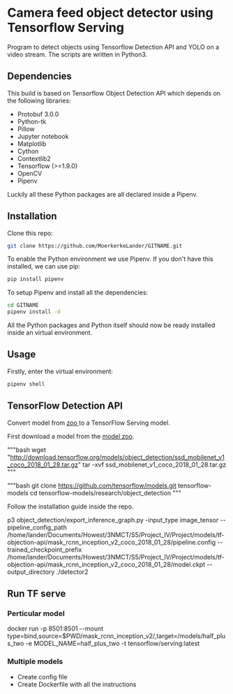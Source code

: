 # Camera feed object detector using Tensorflow Serving

Program to detect objects using Tensorflow Detection API and YOLO on a video stream. The scripts are written in Python3.

## Dependencies

This build is based on Tensorflow Object Detection API which depends on the following libraries:

*   Protobuf 3.0.0
*   Python-tk
*   Pillow
*   Jupyter notebook
*   Matplotlib
*   Cython
*   Contextlib2
*   Tensorflow (>=1.9.0)
*   OpenCV
*   Pipenv

Luckily all these Python packages are all declared inside a Pipenv.

## Installation

Clone this repo:

```bash
git clone https://github.com/MoerkerkeLander/GITNAME.git
```

To enable the Python environment we use Pipenv. If you don't have this installed, we can use pip:

```bash
pip install pipenv
```

To setup Pipenv and install all the dependencies:

```bash
cd GITNAME
pipenv install -d
```

All the Python packages and Python itself should now be ready installed inside an virtual environment.


## Usage

Firstly, enter the virtual environment:

```bash
pipenv shell
```


## TensorFlow Detection API

Convert model from [ zoo ](https://github.com/tensorflow/models/blob/master/research/object_detection/g3doc/detection_model_zoo.md) to a TensorFlow Serving model.

First download a model from the [model zoo](https://github.com/tensorflow/models/blob/master/research/object_detection/g3doc/detection_model_zoo.md).

"""bash
wget "http://download.tensorflow.org/models/object_detection/ssd_mobilenet_v1_coco_2018_01_28.tar.gz"
tar -xvf ssd_mobilenet_v1_coco_2018_01_28.tar.gz
"""

"""bash
git clone https://github.com/tensorflow/models.git tensorflow-models
cd tensorflow-models/research/object_detection
"""

Follow the installation guide inside the repo.

p3 object_detection/export_inference_graph.py -input_type image_tensor --pipeline_config_path /home/lander/Documents/Howest/3NMCT/S5/Project_IV/Project/models/tf-objection-api/mask_rcnn_inception_v2_coco_2018_01_28/pipeline.config --trained_checkpoint_prefix /home/lander/Documents/Howest/3NMCT/S5/Project_IV/Project/models/tf-objection-api/mask_rcnn_inception_v2_coco_2018_01_28/model.ckpt --output_directory ./detector2

## Run TF serve

### Perticular model

docker run -p 8501:8501 --mount type=bind,source=$PWD/mask_rcnn_inception_v2/,target=/models/half_plus_two -e MODEL_NAME=half_plus_two -t tensorflow/serving:latest

### Multiple models

- Create config file
- Create Dockerfile with all the instructions
